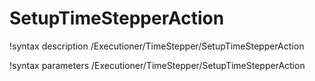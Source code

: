 <!-- MOOSE Documentation Stub: Remove this when content is added. -->

# SetupTimeStepperAction
!syntax description /Executioner/TimeStepper/SetupTimeStepperAction

!syntax parameters /Executioner/TimeStepper/SetupTimeStepperAction
